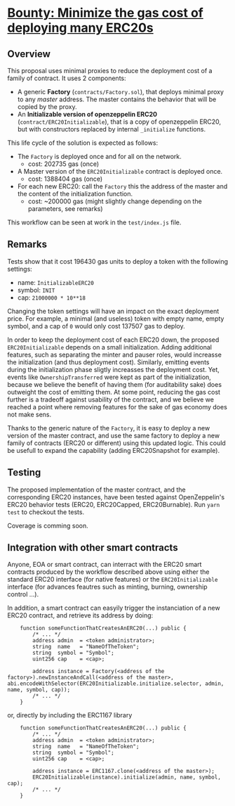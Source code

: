 [Bounty: Minimize the gas cost of deploying many ERC20s](https://gitcoin.co/issue/metalithio/niftex-gr8-hackathon/1/100024098)
===

Overview
---

This proposal uses minimal proxies to reduce the deployment cost of a family of contract. It uses 2 components:

- A generic **Factory** (`contracts/Factory.sol`), that deploys minimal proxy to any *master* address. The master contains the behavior that will be copied by the proxy.
- An **Initializable version of openzeppelin ERC20** (`contract/ERC20Initializable`), that is a copy of openzeppelin ERC20, but with constructors replaced by internal `_initialize` functions.

This life cycle of the solution is expected as follows:
- The `Factory` is deployed once and for all on the network.
	- cost: 202735 gas (once)
- A Master version of the `ERC20Initializable` contract is deployed once.
	- cost: 1388404 gas (once)
- For each new ERC20: call the `Factory` this the address of the master and the content of the initialization function.
	- cost: ~200000 gas (might slightly change depending on the parameters, see remarks)

This workflow can be seen at work in the `test/index.js` file.

Remarks
---

Tests show that it cost 196430 gas units to deploy a token with the following settings:

- name: `InitializableERC20`
- symbol: `INIT`
- cap: `21000000 * 10**18`

Changing the token settings will have an impact on the exact deployment price. For example, a minimal (and useless) token with empty name, empty symbol, and a cap of `0` would only cost 137507 gas to deploy.


In order to keep the deployment cost of each ERC20 down, the proposed `ERC20Initializable` depends on a small initialization. Adding additional features, such as separating the minter and pauser roles, would increasse the initialization (and thus deployment cost). Similarly, emitting events during the initialization phase sligtly increasses the deployment cost. Yet, events like `OwnershipTransferred` were kept as part of the initialization, because we believe the benefit of having them (for auditability sake) does outweight the cost of emitting them. At some point, reducing the gas cost further is a tradeoff against usability of the contract, and we believe we reached a point where removing features for the sake of gas economy does not make sens.

Thanks to the generic nature of the `Factory`, it is easy to deploy a new version of the master contract, and use the same factory to deploy a new family of contracts (ERC20 or different) using this updated logic. This could be usefull to expand the capability (adding ERC20Snapshot for example).

Testing
---

The proposed implementation of the master contract, and the corresponding ERC20 instances, have been tested against OpenZeppelin's ERC20 behavior tests (ERC20, ERC20Capped, ERC20Burnable). Run `yarn test` to checkout the tests.

Coverage is comming soon.

Integration with other smart contracts
---

Anyone, EOA or smart contract, can interract with the ERC20 smart contracts produced by the workflow described above using either the standard ERC20 interface (for native features) or the `ERC20Initializable` interface (for advances feautres such as minting, burning, ownership control ...).

In addition, a smart contract can easyily trigger the instanciation of a new ERC20 contract, and retrieve its address by doing:

```
	function someFunctionThatCreatesAnERC20(...) public {
		/* ... */
		address admin  = <token administrator>;
		string  name   = "NameOfTheToken";
		string  symbol = "Symbol";
		uint256 cap    = <cap>;

		address instance = Factory(<address of the factory>).newInstanceAndCall(<address of the master>, abi.encodeWithSelector(ERC20Initializable.initialize.selector, admin, name, symbol, cap));
		/* ... */
	}
```

or, directly by including the ERC1167 library

```
	function someFunctionThatCreatesAnERC20(...) public {
		/* ... */
		address admin  = <token administrator>;
		string  name   = "NameOfTheToken";
		string  symbol = "Symbol";
		uint256 cap    = <cap>;

		address instance = ERC1167.clone(<address of the master>);
		ERC20Initializable(instance).initialize(admin, name, symbol, cap);
		/* ... */
	}
```

